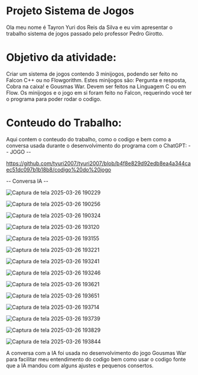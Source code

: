 # Projeto Sistema de Jogos
Ola meu nome é Tayron Yuri dos Reis da Silva e eu vim apresentar o trabalho sistema de jogos passado pelo professor Pedro Girotto.
# Objetivo da atividade:
Criar um sistema de jogos contendo 3 minijogos, podendo ser feito no Falcon C++ ou no Flowgorithm. Estes minijogos são: Pergunta e resposta, Cobra na caixa! e Gousmas War. Devem ser feitos na Linguagem C ou em Flow. Os minijogos e o jogo em si foram feito no Falcon, requerindo você ter o programa para poder rodar o codigo.
# Conteudo do Trabalho:
Aqui contem o conteudo do trabalho, como o codigo e bem como a conversa usada durante o desenvolvimento do programa com o ChatGPT:
-- JOGO --


https://github.com/tyuri2007/tyuri2007/blob/b4f8e829d92edb8ea4a344caec51dc097b1b18b8/codigo%20do%20jogo

-- Conversa IA --

![Captura de tela 2025-03-26 190229](https://github.com/user-attachments/assets/f302b1bf-a0b8-48f1-a10e-1955249cbfef)

![Captura de tela 2025-03-26 190256](https://github.com/user-attachments/assets/23989084-2850-4301-b7fb-4bdb122c65ab)

![Captura de tela 2025-03-26 190324](https://github.com/user-attachments/assets/7276ef3b-4ccb-4c7c-b3cd-3e383a80ec9d)

![Captura de tela 2025-03-26 193120](https://github.com/user-attachments/assets/56c81b23-73ea-4db1-b9de-129cd3361681)

![Captura de tela 2025-03-26 193155](https://github.com/user-attachments/assets/8286f09b-f61f-44c2-86d6-75274a5b881f)

![Captura de tela 2025-03-26 193221](https://github.com/user-attachments/assets/a5dc9d00-553e-4f4d-9ce3-4e6ee10a2db9)

![Captura de tela 2025-03-26 193241](https://github.com/user-attachments/assets/2071b1df-3ed9-4c73-b404-ceb6ce106856)

![Captura de tela 2025-03-26 193246](https://github.com/user-attachments/assets/16f69e43-44e9-46f7-9940-fbff45856870)

![Captura de tela 2025-03-26 193621](https://github.com/user-attachments/assets/f1046bba-8563-4f55-8d26-810ac5dc34c4)

![Captura de tela 2025-03-26 193651](https://github.com/user-attachments/assets/480b1216-9a99-4bdd-9abf-b4214a59acaf)

![Captura de tela 2025-03-26 193714](https://github.com/user-attachments/assets/2430c3af-41d4-4ec1-812b-00948e7daa27)

![Captura de tela 2025-03-26 193739](https://github.com/user-attachments/assets/4213d4f1-4f0a-43cb-ad83-e65daedb91b6)

![Captura de tela 2025-03-26 193829](https://github.com/user-attachments/assets/32edb2ac-62c2-411b-871b-68638efc490c)

![Captura de tela 2025-03-26 193844](https://github.com/user-attachments/assets/7f981dcd-7c8f-416a-8329-5bd2636d8272)

A conversa com a IA foi usada no desenvolvimento do jogo Gousmas War para facilitar meu entendimento do codigo bem como usar o codigo fonte que a IA mandou com alguns ajustes e pequenos consertos.

